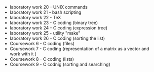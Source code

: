 * laboratory work 20 - UNIX commands
* laboratory work 21 - bash scripting
* laboratory work 22 - TeX
* laboratory work 23 - C coding (binary tree)
* laboratory work 24 - C coding (expression tree)
* laboratory work 25 - utility "make"
* laboratory work 26 - C coding (sorting the list)
* Coursework 6 - C coding (files)
* Coursework 7 - C coding (representation of a matrix as a vector and work with it )
* Coursework 8 - C coding (lists)
* Coursework 9 - C codnig (sorting and searching)
